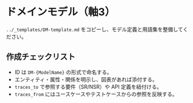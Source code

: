 # ドメインモデル（軸3）

`../_templates/DM-template.md` をコピーし、モデル定義と用語集を整備してください。

## 作成チェックリスト
- ID は `DM-{ModelName}` の形式で命名する。
- エンティティ・属性・関係を明示し、図表があれば添付する。
- `traces_to` で参照する要件（SR/NSR）や API 定義を紐付ける。
- `traces_from` にはユースケースやテストケースからの参照を反映する。
